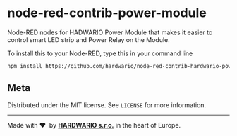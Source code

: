 # node-red-contrib-power-module
Node-RED nodes for HADWARIO Power Module that makes it easier to control smart LED strip and Power Relay on the Module.

To install this to your Node-RED, type this in your command line
```sh
npm install https://github.com/hardwario/node-red-contrib-hardwario-power-module --save
```
## Meta

Distributed under the MIT license. See `LICENSE` for more information.

---

Made with &#x2764;&nbsp; by [**HARDWARIO s.r.o.**](https://www.hardwario.com/) in the heart of Europe.
